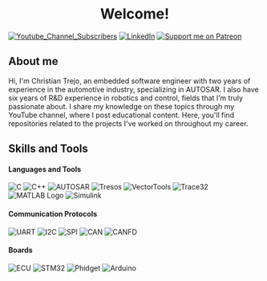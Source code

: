 # <h1 align="center"> Welcome! </h1>

[![Youtube_Channel_Subscribers](https://img.shields.io/youtube/channel/subscribers/UCaZshs4Uoqf6Ysq35iyOSew?style=for-the-badge)](https://www.youtube.com/@SDyChristian)
[![LinkedIn](https://img.shields.io/badge/LinkedIn-blue?logo=linkedin&logoColor=white&style=for-the-badge)](https://www.linkedin.com/in/christian-alejandro-trejo-ramos-49b110113/)
[![Support me on Patreon](https://img.shields.io/endpoint.svg?url=https%3A%2F%2Fshieldsio-patreon.vercel.app%2Fapi%3Fusername%3DSdyc%26type%3Dpatrons&style=for-the-badge)](https://patreon.com/Sdyc)

## About me

Hi, I'm Christian Trejo, an embedded software engineer with two years of experience in the automotive industry, specializing in AUTOSAR. I also have six years of R&D experience in robotics and control, fields that I’m truly passionate about. I share my knowledge on these topics through my YouTube channel, where I post educational content. Here, you'll find repositories related to the projects I've worked on throughout my career.

## Skills and Tools

#### Languages and Tools                                                                                       

![C](https://img.shields.io/badge/C%20-%232370ED.svg?style=for-the-badge&logo=c&logoColor=white)
![C++](https://img.shields.io/badge/C++%20-%2300599C.svg?style=for-the-badge&logo=c%2B%2B&logoColor=white)
![AUTOSAR](https://img.shields.io/badge/AUTOSAR-gray?style=for-the-badge&logo)
![Tresos](https://img.shields.io/badge/Tresos-green?style=for-the-badge&logo)
![VectorTools](https://img.shields.io/badge/CANalyzer/CANoe-red?style=for-the-badge)
![Trace32](https://img.shields.io/badge/Trace32-gray?style=for-the-badge)
![MATLAB Logo](https://img.shields.io/badge/MATLAB-blue?style=for-the-badge&logo)
![Simulink](https://img.shields.io/badge/Simulink-blue?style=for-the-badge)

#### Communication Protocols

![UART](https://img.shields.io/badge/UART-gray?style=for-the-badge&logo)
![I2C](https://img.shields.io/badge/I2C-gray?style=for-the-badge&logo)
![SPI](https://img.shields.io/badge/SPI-gray?style=for-the-badge&logo)
![CAN](https://img.shields.io/badge/CAN-gray?style=for-the-badge&logo)
![CANFD](https://img.shields.io/badge/CANFD-gray?style=for-the-badge&logo)
  
#### Boards

![ECU](https://img.shields.io/badge/ECU(AURIX/TC3xx)-gray?style=for-the-badge&logo)
![STM32](https://img.shields.io/badge/Nucleo(STM32)-skyblue?style=for-the-badge&logo)
![Phidget](https://img.shields.io/badge/Phidget-gray?style=for-the-badge&logo)
![Arduino](https://img.shields.io/badge/Arduino(atmega)-blue?style=for-the-badge&logo)

